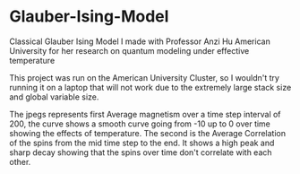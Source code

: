 # Glauber-Ising-Model
Classical Glauber Ising Model I made with Professor Anzi Hu American University for her research on quantum modeling under effective temperature

This project was run on the American University Cluster, so I wouldn't try running it on a laptop that will not work due to the extremely large stack size and global variable size. 

The jpegs represents first Average magnetism over a time step interval of 200, the curve shows a smooth curve going from -10 up to 0 over time showing the effects of temperature. The second is the Average Correlation of the spins from the mid time step to the end. It shows a high peak and sharp decay showing that the spins over time don't correlate with each other. 
